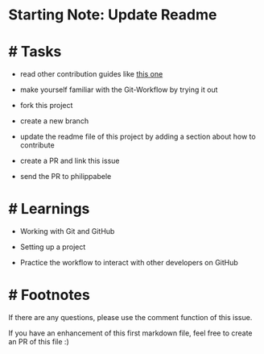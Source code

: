 # Starting Note: Update Readme

# # Tasks

- read other contribution guides like [this one](https://github.com/philippabele/nursing-home-volunteer/blob/main/CONTRIBUTING.md#getting-started)

- make yourself familiar with the Git-Workflow by trying it out

- fork this project
 
- create a new branch

- update the readme file of this project by adding a section about how to contribute

- create a PR and link this issue

- send the PR to philippabele

# # Learnings

- Working with Git and GitHub

- Setting up a project

- Practice the workflow to interact with other developers on GitHub

# # Footnotes

If there are any questions, please use the comment function of this issue.

If you have an enhancement of this first markdown file, feel free to create an PR of this file :)
